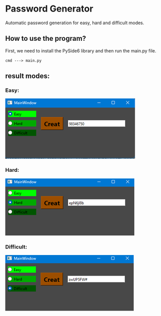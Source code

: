 # Password Generator
Automatic password generation for easy, hard and difficult modes.

## How to use the program?

First, we need to install the PySide6 library and then run the main.py file.

```
cmd ---> main.py
```

## result modes:
### Easy:
![](https://github.com/Moein-Moatali-2006/Pylearn7/blob/main/GUI/Assignment%2019/Password%20Generator/picture/result1.png)
### Hard:
![](https://github.com/Moein-Moatali-2006/Pylearn7/blob/main/GUI/Assignment%2019/Password%20Generator/picture/result2.png)
### Difficult:
![](https://github.com/Moein-Moatali-2006/Pylearn7/blob/main/GUI/Assignment%2019/Password%20Generator/picture/result3.png)